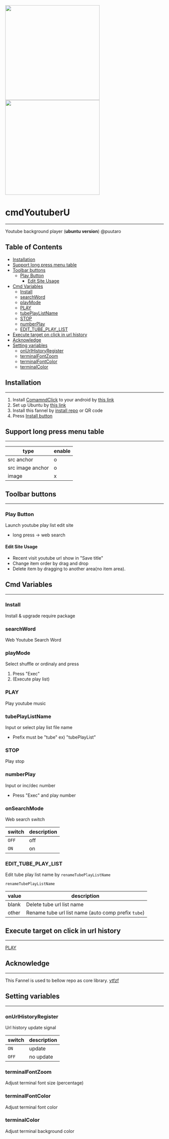 
<div><img src="https://github.com/puutaro/cmdYoutuberU/assets/55217593/410beeff-7221-456b-aa1e-919daa5f5fdc" width="300">  </div>
  
<div><img src="https://github.com/puutaro/selectTyper/assets/55217593/555e8f5f-656a-4faf-bb76-f663c01cfe47" width="300"></div> 


# cmdYoutuberU
---------------------

Youtube background player (**ubuntu version**) @puutaro

Table of Contents
-------
<!-- vim-markdown-toc GFM --> 
* [Installation](#installation)
* [Support long press menu table](#support-long-press-menu-table)
* [Toolbar buttons](#toolbar-buttons)
	* [Play Button](#play-button)
		* [Edit Site Usage](#edit-site-usage)
* [Cmd Variables](#cmd-variables)
	* [Install](#install)
	* [searchWord](#searchword)
	* [playMode](#playmode)
	* [PLAY](#play)
	* [tubePlayListName](#tubeplaylistname)
	* [STOP](#stop)
	* [numberPlay](#numberplay)
	* [EDIT_TUBE_PLAY_LIST](#edit_tube_play_list)
* [Execute target on click in url history](#execute-target-on-click-in-url-history)
* [Acknowledge](#acknowledge)
* [Setting variables](#setting-variables)
	* [onUrlHistoryRegister](#onurlhistoryregister)
	* [terminalFontZoom](#terminalfontzoom)
	* [terminalFontColor](#terminalfontcolor)
	* [terminalColor](#terminalcolor)


## Installation
---------------------

1. Install [ComamndClick](https://github.com/puutaro/CommandClick) to your android by [this link](https://github.com/puutaro/CommandClick#app-installation)
2. Set up Ubuntu by [this link](https://github.com/puutaro/CommandClick/blob/master/USAGE.md#setup-ubuntu)
3. Install this fannel by [install repo](https://github.com/puutaro/CommandClick/blob/master/USAGE.md#install-fannel) or QR code
4. Press [Install button](#install)


## Support long press menu table
-------

| type | enable |
| ----- | ----- |
| src anchor | o |
| src image anchor | o |
| image | x |

## Toolbar buttons
---------------------

### Play Button

Launch youtube play list edit site

- long press -> web search

#### Edit Site Usage
- Recent visit youtube url show in "Save title"
- Change item  order by drag and drop 
- Delete item  by dragging to another area(no item area).

## Cmd Variables
--------
### Install
Install & upgrade require package

### searchWord
Web Youtube Search Word

### playMode
Select shuffle or ordinaly and press

1. Press "Exec"
2. (Execute play list)

### PLAY

Play youtube music

### tubePlayListName
Input or select play list file name
- Prefix must be "tube" 
	ex) "tubePlayList"

### STOP
Play stop

### numberPlay
Input or inc/dec number
- Press "Exec" and play number

### onSearchMode
Web search switch

| switch | description |
| ----------- | ----------- |
| `OFF` | off |
| `ON` | on |

### EDIT_TUBE_PLAY_LIST

Edit tube play list name by `renameTubePlayListName`


`renameTubePlayListName` 

| value | description |
| ----------- | ----------- |
| blank | Delete tube url list name |
| other | Rename tube url list name (auto comp prefix `tube`) |


## Execute target on click in url history
---------------------

[PLAY](#play)

## Acknowledge
----------
This Fannel is used to bellow repo as core library.
[ytfzf](https://github.com/pystardust/ytfzf)


## Setting variables
---------

### onUrlHistoryRegister
Url history update signal

| switch | description |
| ----------- | ----------- |
| `ON` | update |
| `OFF` | no update |

### terminalFontZoom
Adjust terminal font size (percentage)

### terminalFontColor
Adjust terminal font color

### terminalColor
Adjust terminal background color

